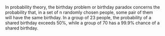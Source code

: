 In probability theory, the birthday problem or birthday paradox concerns the probability that, in a set of n randomly chosen people, some pair of them will have the same birthday. In a group of 23 people, the probability of a shared birthday exceeds 50%, while a group of 70 has a 99.9% chance of a shared birthday. 
